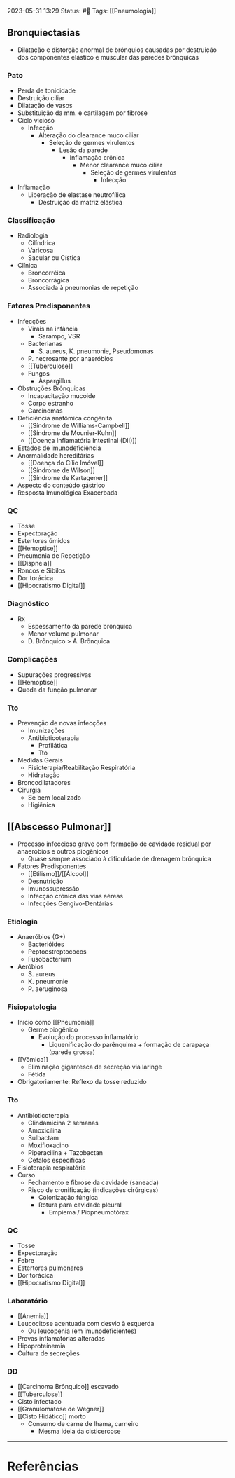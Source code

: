 2023-05-31 13:29
Status: #🌱 
Tags: [[Pneumologia]]
<br/>
## Bronquiectasias
- Dilatação e distorção anormal de brônquios causadas por destruição dos componentes elástico e muscular das paredes brônquicas
### Pato
- Perda de tonicidade
- Destruição ciliar
- Dilatação de vasos
- Substituição da mm. e cartilagem por fibrose
- Ciclo vicioso
	- Infecção
		- Alteração do clearance muco ciliar
			- Seleção de germes virulentos
				- Lesão da parede
					- Inflamação crônica
						- Menor clearance muco ciliar
							- Seleção de germes virulentos
								- Infecção
- Inflamação
	- Liberação de elastase neutrofílica
		- Destruição da matriz elástica
### Classificação
- Radiologia
	- Cilíndrica
	- Varicosa
	- Sacular ou Cística
- Clínica
	- Broncorréica
	- Broncorrágica
	- Associada à pneumonias de repetição
### Fatores Predisponentes
- Infecções
	- Virais na infância
		- Sarampo, VSR
	- Bacterianas
		- S. aureus, K. pneumonie, Pseudomonas
	- P. necrosante por anaeróbios
	- [[Tuberculose]]
	- Fungos
		- Aspergillus
- Obstruções Brônquicas
	- Incapacitação mucoide
	- Corpo estranho
	- Carcinomas
- Deficiência anatômica congênita
	- [[Síndrome de Williams-Campbell]]
	- [[Síndrome de Mounier-Kuhn]]
	- [[Doença Inflamatória Intestinal (DII)]]
- Estados de imunodeficiência
- Anormalidade hereditárias
	- [[Doença do Cílio Imóvel]]
	- [[Síndrome de Wilson]]
	- [[Síndrome de Kartagener]]
- Aspecto do conteúdo gástrico
- Resposta Imunológica Exacerbada
### QC
- Tosse
- Expectoração
- Estertores úmidos
- [[Hemoptise]]
- Pneumonia de Repetição
- [[Dispneia]]
- Roncos e Sibilos
- Dor torácica
- [[Hipocratismo Digital]]
### Diagnóstico
- Rx
	- Espessamento da parede brônquica
	- Menor volume pulmonar
	- D. Brônquico > A. Brônquica
### Complicações
- Supurações progressivas
- [[Hemoptise]]
- Queda da função pulmonar
### Tto
- Prevenção de novas infecções
	- Imunizações
	- Antibioticoterapia
		- Profilática
		- Tto
- Medidas Gerais
	- Fisioterapia/Reabilitação Respiratória
	- Hidratação
- Broncodilatadores
- Cirurgia
	- Se bem localizado
	- Higiênica
## [[Abscesso Pulmonar]]
- Processo infeccioso grave com formação de cavidade residual por anaeróbios e outros piogênicos
	- Quase sempre associado à dificuldade de drenagem brônquica
- Fatores Predisponentes
	- [[Etilismo]]/[[Álcool]]
	- Desnutrição
	- Imunossupressão
	- Infecção crônica das vias aéreas
	- Infecções Gengivo-Dentárias
### Etiologia
- Anaeróbios (G+)
	- Bacterióides
	- Peptoestreptococos
	- Fusobacterium
- Aeróbios
	- S. aureus
	- K. pneumonie
	- P. aeruginosa
### Fisiopatologia
- Início como [[Pneumonia]]
	- Germe piogênico
		- Evolução do processo inflamatório
			- Liquenificação do parênquima + formação de carapaça (parede grossa)
- [[Vômica]]
	- Eliminação gigantesca de secreção via laringe
	- Fétida
- Obrigatoriamente: Reflexo da tosse reduzido
### Tto
- Antibioticoterapia
	- Clindamicina 2 semanas
	- Amoxicilina
	- Sulbactam
	- Moxifloxacino
	- Piperacilina + Tazobactan
	- Cefalos específicas
- Fisioterapia respiratória
- Curso
	- Fechamento e fibrose da cavidade (saneada)
	- Risco de cronificação (indicações cirúrgicas)
		- Colonização fúngica
		- Rotura para cavidade pleural
			- Empiema  / Piopneumotórax
### QC
- Tosse
- Expectoração
- Febre
- Estertores pulmonares
- Dor torácica
- [[Hipocratismo Digital]]
### Laboratório
- [[Anemia]]
- Leucocitose acentuada com desvio à esquerda
	- Ou leucopenia (em imunodeficientes)
- Provas inflamatórias alteradas
- Hipoproteínemia
- Cultura de secreções
### DD
- [[Carcinoma Brônquico]] escavado
- [[Tuberculose]]
- Cisto infectado
- [[Granulomatose de Wegner]]
- [[Cisto Hidático]] morto
	- Consumo de carne de lhama, carneiro
		- Mesma ideia da cisticercose
____
# Referências

